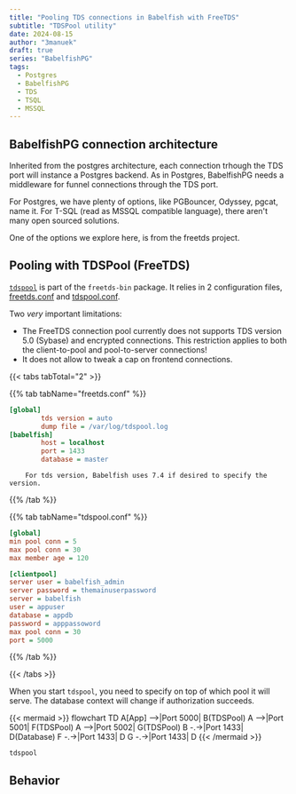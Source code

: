 ```yaml
---
title: "Pooling TDS connections in Babelfish with FreeTDS"
subtitle: "TDSPool utility"
date: 2024-08-15
author: "3manuek"
draft: true
series: "BabelfishPG"
tags:
  - Postgres
  - BabelfishPG
  - TDS
  - TSQL
  - MSSQL
---
```


## BabelfishPG connection architecture

Inherited from the postgres architecture, each connection trhough the TDS port will 
instance a Postgres backend. As in Postgres, BabelfishPG needs a middleware for funnel
connections through the TDS port.

For Postgres, we have plenty of options, like PGBouncer, Odyssey, pgcat, name it. 
For T-SQL (read as MSSQL compatible language), there aren't many open sourced solutions.

One of the options we explore here, is from the freetds project.


## Pooling with TDSPool (FreeTDS)


[`tdspool`](https://www.freetds.org/userguide/tdspool.html) is part of the `freetds-bin` package.
It relies in 2 configuration files, [freetds.conf](https://www.freetds.org/userguide/freetdsconf.html) and [tdspool.conf](https://www.freetds.org/userguide/tdspool.html).

Two _very_ important limitations:

-  The FreeTDS connection pool currently does not supports TDS version 5.0 (Sybase) and encrypted connections. This restriction applies to both the client-to-pool and pool-to-server connections!
- It does not allow to tweak a cap on frontend connections.

{{< tabs tabTotal="2" >}}

{{% tab tabName="freetds.conf" %}}
```ini
[global]
        tds version = auto 
        dump file = /var/log/tdspool.log 
[babelfish]
        host = localhost
        port = 1433
        database = master
```
```
    For tds version, Babelfish uses 7.4 if desired to specify the version.
```
{{% /tab %}}

{{% tab tabName="tdspool.conf" %}}

```ini
[global]
min pool conn = 5
max pool conn = 30
max member age = 120

[clientpool]
server user = babelfish_admin 
server password = themainuserpassword
server = babelfish
user = appuser
database = appdb
password = apppassoword
max pool conn = 30
port = 5000
```
{{% /tab %}}

{{< /tabs >}}



When you start `tdspool`, you need to specify on top of which pool it will serve. The database context
will change if authorization succeeds.

<!-- https://somethingstrange.com/posts/hugo-with-fontawesome/ to integrate fontawesome fa-solid fa-database -->
{{< mermaid >}}
flowchart TD
    A[App] -->|Port 5000| B(TDSPool)
    A -->|Port 5001| F(TDSPool)
    A -->|Port 5002| G(TDSPool)
    B -.->|Port 1433| D(Database)
    F -.->|Port 1433| D
    G -.->|Port 1433| D
{{< /mermaid >}}

`tdspool`


## Behavior

